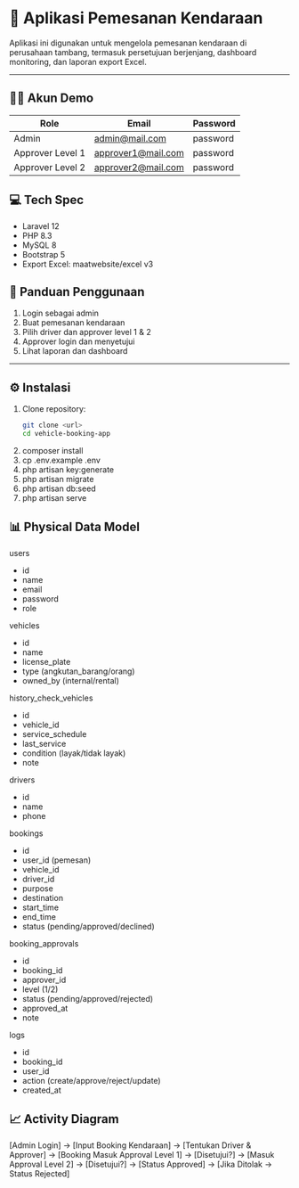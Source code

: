 # 🚗 Aplikasi Pemesanan Kendaraan

Aplikasi ini digunakan untuk mengelola pemesanan kendaraan di perusahaan tambang, termasuk persetujuan berjenjang, dashboard monitoring, dan laporan export Excel.

---

## 🧑‍💻 Akun Demo

| Role             | Email              | Password |
| ---------------- | ------------------ | -------- |
| Admin            | admin@mail.com     | password |
| Approver Level 1 | approver1@mail.com | password |
| Approver Level 2 | approver2@mail.com | password |

## 💻 Tech Spec
- Laravel 12
- PHP 8.3
- MySQL 8
- Bootstrap 5
- Export Excel: maatwebsite/excel v3

## 📒 Panduan Penggunaan
1. Login sebagai admin
2. Buat pemesanan kendaraan
3. Pilih driver dan approver level 1 & 2
4. Approver login dan menyetujui
5. Lihat laporan dan dashboard
---

## ⚙️ Instalasi

1. Clone repository:
    ```bash
    git clone <url>
    cd vehicle-booking-app
    ```
2. composer install
3. cp .env.example .env
4. php artisan key:generate
5. php artisan migrate
6. php artisan db:seed
7. php artisan serve

## 📊 Physical Data Model
users
- id
- name
- email
- password
- role

vehicles
- id
- name
- license_plate
- type (angkutan_barang/orang)
- owned_by (internal/rental)

history_check_vehicles
- id
- vehicle_id
- service_schedule
- last_service
- condition (layak/tidak layak)
- note

drivers
- id
- name
- phone

bookings
- id
- user_id (pemesan)
- vehicle_id
- driver_id
- purpose
- destination
- start_time
- end_time
- status (pending/approved/declined)

booking_approvals
- id
- booking_id
- approver_id
- level (1/2)
- status (pending/approved/rejected)
- approved_at
- note

logs
- id
- booking_id
- user_id
- action (create/approve/reject/update)
- created_at

## 📈 Activity Diagram
[Admin Login] 
  → [Input Booking Kendaraan]
    → [Tentukan Driver & Approver]
      → [Booking Masuk Approval Level 1]
        → [Disetujui?]
            → [Masuk Approval Level 2]
                → [Disetujui?]
                    → [Status Approved]
                    → [Jika Ditolak → Status Rejected]


